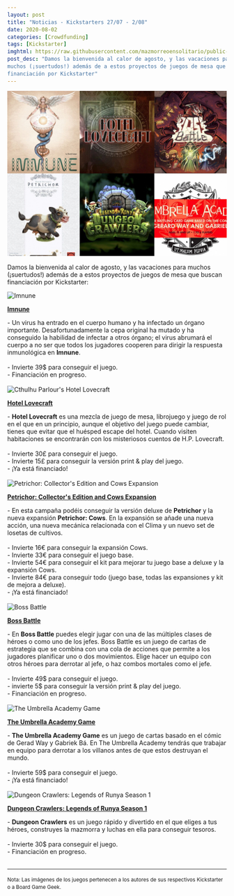 ```yaml
---
layout: post
title: "Noticias - Kickstarters 27/07 - 2/08"
date: 2020-08-02
categories: [Crowdfunding]
tags: [Kickstarter]
imghtml: https://raw.githubusercontent.com/mazmorreoensolitario/public-images/master/crowdfunding/crowdfunding-20-0727-0802.jpg
post_desc: "Damos la bienvenida al calor de agosto, y las vacaciones para
muchos (¡suertudos!) además de a estos proyectos de juegos de mesa que buscan 
financiación por Kickstarter"
---
```


![](https://raw.githubusercontent.com/mazmorreoensolitario/public-images/master/crowdfunding/crowdfunding-20-0727-0802.jpg)

Damos la bienvenida al calor de agosto, y las vacaciones para muchos
(¡suertudos!) además de a estos proyectos de juegos de mesa que buscan
financiación por Kickstarter:

<div class="row">
    <div class="col-md-3">
        <img width="200" height="200"
            src="https://ksr-ugc.imgix.net/assets/029/946/913/99f30558223c3d400fa71c80d0e5e7fd_original.jpg?ixlib=rb-2.1.0&w=680&fit=max&v=1595699331&auto=format&frame=1&q=92&s=c7bb88153f43723ddcc99c27bc35423e"
            class="img-thumbnail" alt="Imnune">
    </div>
    <div class="col-md-9">
        <p>
            <a target="_blank" 
                href="https://www.kickstarter.com/projects/immuneboardgame/immune?ref=mazmorreoensolitario">
            <strong>Imnune</strong>
            </a>
        </p>
        - Un virus ha entrado en el cuerpo humano y ha infectado un órgano
        importante. Desafortunadamente la cepa original ha mutado y ha
        conseguido la habilidad de infectar a otros órgano; el virus abrumará
        el cuerpo a no ser que todos los jugadores cooperen para dirigir la
        respuesta inmunológica en <strong>Imnune</strong>.
        <br>
        <br>
        - Invierte 39$ para conseguir el juego.
        <br>
        - Financiación en progreso.
    </div>
</div>
<br>

<div class="row">
    <div class="col-md-3">
        <img width="200" height="200"
            src="https://ksr-ugc.imgix.net/assets/029/979/963/f4d7790a25e67bd82f18fdf9b99d34c4_original.jpg?ixlib=rb-2.1.0&crop=faces&w=1024&h=576&fit=crop&v=1595942365&auto=format&frame=1&q=92&s=7e490301bbb8b0008b1759209ca0b6eb"
            class="img-thumbnail" alt="Cthulhu Parlour's Hotel Lovecraft">
    </div>
    <div class="col-md-9">
        <p>
            <a target="_blank" 
                href="https://www.kickstarter.com/projects/legendphotography/the-storymasters-tales-hotel-lovecraft?ref=mazmorreoensolitario">
            <strong>Hotel Lovecraft</strong>
            </a>
        </p>
        - <strong>Hotel Lovecraft</strong> es una mezcla de juego de mesa,
        librojuego y juego de rol en el que en un principio, aunque el objetivo
        del juego puede cambiar, tienes que evitar que el huésped escape del
        hotel. Cuando visiten habitaciones se encontrarán con los misteriosos
        cuentos de H.P. Lovecraft.
        <br>
        <br>
        - Invierte 30£ para conseguir el juego.
        <br>
        - Invierte 15£ para conseguir la versión print & play del juego.
        <br>
        - ¡Ya está financiado!
    </div>
</div>
<br>

<div class="row">
    <div class="col-md-3">
        <img width="200" height="200"
            src="https://cf.geekdo-images.com/imagepage/img/IaW56V6iryqOnfIsk1hjdlnTmP4=/fit-in/900x600/filters:no_upscale()/pic5482243.jpg"
            class="img-thumbnail" alt="Petrichor: Collector's Edition and Cows Expansion">
    </div>
    <div class="col-md-9">
        <p>
            <a target="_blank" 
                href="https://www.kickstarter.com/projects/mightyboards/petrichor-deluxe-edition-and-cows-expansion?ref=mazmorreoensolitario">
            <strong>Petrichor: Collector's Edition and Cows Expansion</strong>
            </a>
        </p>
        - En esta campaña podéis conseguir la versión deluxe de
        <strong>Petrichor</strong> y la nueva expansión <strong>Petrichor:
        Cows</strong>. En la expansión se añade una nueva acción, una nueva
        mecánica relacionada con el Clima y un nuevo set de losetas de
        cultivos. 
        <br>
        <br>
        - Invierte 16€ para conseguir la expansión Cows.
        <br>
        - Invierte 33€ para conseguir el juego base.
        <br>
        - Invierte 54€ para conseguir el kit para mejorar tu juego base a
        deluxe y la expansión Cows.
        <br>
        - Invierte 84€ para conseguir todo (juego base, todas las expansiones y
        kit de mejora a deluxe).
        <br>
        - ¡Ya está financiado!
    </div>
</div>
<br>

<div class="row">
    <div class="col-md-3">
        <img width="200" height="200"
            src="https://cf.geekdo-images.com/imagepage/img/c6Ua2rO8OqgEHePZywORF3M35RU=/fit-in/900x600/filters:no_upscale()/pic5554763.jpg"
            class="img-thumbnail" alt="Boss Battle">
    </div>
    <div class="col-md-9">
        <p>
            <a target="_blank" 
                href="https://www.kickstarter.com/projects/boss-battle/boss-battle?ref=mazmorreoensolitario">
            <strong>Boss Battle</strong>
            </a>
        </p>
        - En <strong>Boss Battle</strong> puedes elegir jugar con una de las
        múltiples clases de héroes o como uno de los jefes. Boss Battle es un
        juego de cartas de estrategia que se combina con una cola de acciones
        que permite a los jugadores planificar uno o dos movimientos. Elige
        hacer un equipo con otros héroes para derrotar al jefe, o haz combos
        mortales como el jefe.
        <br>
        <br>
        - Invierte 49$ para conseguir el juego.
        <br>
        - invierte 5$ para conseguir la versión print & play del juego.
        <br>
        - Financiación en progreso.
    </div>
</div>
<br>

<div class="row">
    <div class="col-md-3">
        <img width="200" height="200"
            src="https://ksr-ugc.imgix.net/assets/029/912/332/a114ee6b977fd0e49b19d3971449f8b3_original.png?ixlib=rb-2.1.0&w=680&fit=max&v=1595438120&auto=format&frame=1&lossless=true&s=c005188f2f7c8cd6a9131eb04b33fbe4"
            class="img-thumbnail" alt="The Umbrella Academy Game">
    </div>
    <div class="col-md-9">
        <p>
            <a target="_blank" 
                href="https://www.kickstarter.com/projects/umbrellaacademy/the-umbrella-academy-game?ref=mazmorreoensolitario">
            <strong>The Umbrella Academy Game</strong>
            </a>
        </p>
        - <strong>The Umbrella Academy Game</strong> es un juego de cartas
        basado en el cómic de Gerad Way y Gabriek Bá. En The Umbrella Academy
        tendrás que trabajar en equipo para derrotar a los villanos antes de
        que estos destruyan el mundo.
        <br>
        <br>
        - Invierte 59$ para conseguir el juego.
        <br>
        - ¡Ya está financiado!
    </div>
</div>
<br>

<div class="row">
    <div class="col-md-3">
        <img width="200" height="200"
            src="https://ksr-ugc.imgix.net/assets/030/002/634/3a7cb2e61ccdb6e6f148b7717e382890_original.jpg?ixlib=rb-2.1.0&w=680&fit=max&v=1596074733&auto=format&frame=1&q=92&s=5cabf4ea7f726fa34b0720cbc0c27250"
            class="img-thumbnail" alt="Dungeon Crawlers: Legends of Runya Season 1">
    </div>
    <div class="col-md-9">
        <p>
            <a target="_blank" 
                href="https://www.kickstarter.com/projects/rwgdesign/dungeon-crawlers-legends-of-runya-series-1-to-8-players?ref=mazmorreoensolitario">
            <strong>Dungeon Crawlers: Legends of Runya Season 1</strong>
            </a>
        </p>
        - <strong>Dungeon Crawlers</strong> es un juego rápido y divertido en
        el que eliges a tus héroes, construyes la mazmorra y luchas en ella
        para conseguir tesoros.
        <br>
        <br>
        - Invierte 30$ para conseguir el juego.
        <br>
        - Financiación en progreso.
    </div>
</div>
<br>

<hr>

<small>Nota: Las imágenes de los juegos pertenecen a los autores de sus
respectivos Kickstarter o a Board Game Geek.</small>
